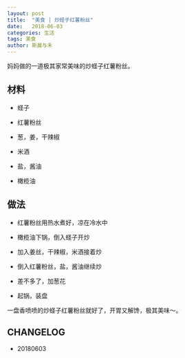 ```yaml
---
layout: post
title:  "美食 | 炒蛏子红薯粉丝"
date:   2018-06-03
categories: 生活
tags: 美食
author: 斯晨与禾
---
```


妈妈做的一道极其家常美味的炒蛏子红薯粉丝。


## 材料

- 蛏子

- 红薯粉丝

- 葱，姜，干辣椒

- 米酒

- 盐，酱油

- 橄榄油


## 做法

- 红薯粉丝用热水煮好，凉在冷水中

- 橄榄油下锅，倒入蛏子开炒

- 加入姜丝，干辣椒，米酒接着炒

- 倒入红薯粉丝，盐，酱油继续炒

- 差不多了，加葱花

- 起锅，装盘

一盘香喷喷的炒蛏子红薯粉丝就好了，开胃又解馋，极其美味～。




## CHANGELOG

- 20180603
